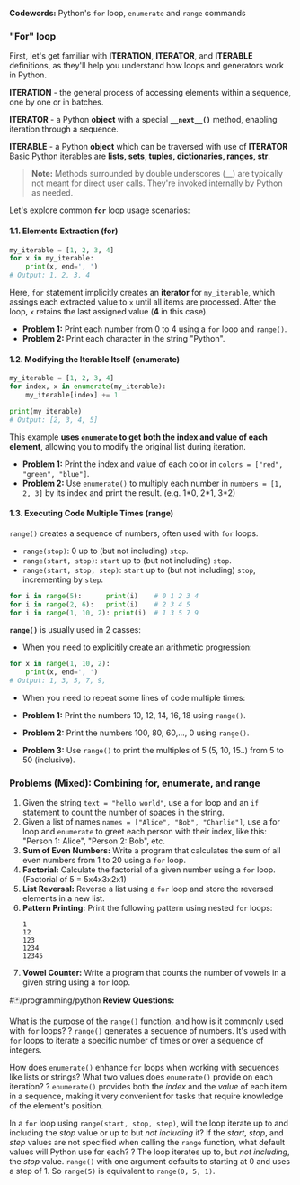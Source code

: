 **Codewords:** Python's  `for` loop, `enumerate` and `range` commands

### "For" loop
First, let's get familiar with **ITERATION**, **ITERATOR**, and **ITERABLE** definitions, as they'll help you understand how loops and generators work in Python. 

**ITERATION** - the general process of accessing elements within a sequence, one by one or in batches.

**ITERATOR** - a Python **object** with a special **`__next__()`** method, enabling iteration through a sequence.

**ITERABLE** - a Python **object** which can be traversed with use of **ITERATOR** Basic Python iterables are **lists, sets, tuples, dictionaries, ranges, str**.

> **Note:**  Methods surrounded by double underscores (\_\_) are typically not meant for direct user calls. They're invoked internally by Python as needed.

Let's explore common **`for`** loop usage scenarios:

#### 1.1. Elements Extraction (for)

```python
my_iterable = [1, 2, 3, 4]
for x in my_iterable:
	print(x, end=', ')
# Output: 1, 2, 3, 4 
```
Here, `for` statement implicitly creates an **iterator** for `my_iterable`, which assings each extracted value to `x` until all items are processed. After the loop, `x` retains the last assigned value (**4** in this case).

- **Problem 1:** Print each number from 0 to 4 using a `for` loop and `range()`.
- **Problem 2:** Print each character in the string "Python".

#### 1.2. Modifying the Iterable Itself (enumerate)

```python
my_iterable = [1, 2, 3, 4]
for index, x in enumerate(my_iterable):
	my_iterable[index] += 1

print(my_iterable)
# Output: [2, 3, 4, 5]
```
This example **uses `enumerate` to get both the index and value of each element**, allowing you to modify the original list during iteration.

- **Problem 1:** Print the index and value of each color in `colors = ["red", "green", "blue"]`.
- **Problem 2:** Use `enumerate()` to multiply each number in `numbers = [1, 2, 3]` by its index and print the result.  (e.g. 1\*0, 2\*1, 3\*2)

#### 1.3. Executing Code Multiple Times (range)
`range()` creates a sequence of numbers, often used with `for` loops.

* `range(stop)`: 0 up to (but not including) `stop`.
* `range(start, stop)`: `start` up to (but not including) `stop`.
* `range(start, stop, step)`:  `start` up to (but not including) `stop`, incrementing by `step`.
```python
for i in range(5):      print(i)    # 0 1 2 3 4
for i in range(2, 6):   print(i)    # 2 3 4 5
for i in range(1, 10, 2): print(i)  # 1 3 5 7 9
```

**`range()`** is usually used in 2 casses:
- When you need to explicitily create an arithmetic progression: 
```python
for x in range(1, 10, 2):
	print(x, end=', ') 
# Output: 1, 3, 5, 7, 9, 
```

- When you need to repeat some lines of code multiple times:


- **Problem 1:**  Print the numbers 10, 12, 14, 16, 18 using `range()`.
- **Problem 2:**  Print the numbers 100, 80, 60,..., 0 using `range()`.
- **Problem 3:** Use `range()` to print the multiples of 5 (5, 10, 15..) from 5 to 50 (inclusive).


### Problems (Mixed): Combining for, enumerate, and range

1. Given the string `text = "hello world"`, use a `for` loop and an `if` statement to count the number of spaces in the string.
2. Given a list of names `names = ["Alice", "Bob", "Charlie"]`, use a for loop and `enumerate` to greet each person with their index, like this:  "Person 1: Alice", "Person 2: Bob", etc.
3. **Sum of Even Numbers:**  Write a program that calculates the sum of all even numbers from 1 to 20 using a `for` loop.
4. **Factorial:**  Calculate the factorial of a given number using a `for` loop. (Factorial of 5 = 5x4x3x2x1)
5. **List Reversal:** Reverse a list using a `for` loop and store the reversed elements in a new list.
6. **Pattern Printing:** Print the following pattern using nested `for` loops:
   ```
   1
   12
   123
   1234
   12345
   ```
7. **Vowel Counter:** Write a program that counts the number of vowels in a given string using a `for` loop.


#🃏/programming/python 
**Review Questions:**

What is the purpose of the `range()` function, and how is it commonly used with `for` loops?
?
`range()` generates a sequence of numbers. It's used with `for` loops to iterate a specific number of times or over a sequence of integers.
<!--SR:!2025-12-17,252,330-->

How does `enumerate()` enhance `for` loops when working with sequences like lists or strings? What two values does `enumerate()` provide on each iteration?
?
`enumerate()` provides both the *index* and the *value* of each item in a sequence, making it very convenient for tasks that require knowledge of the element's position.
<!--SR:!2025-12-04,239,330-->

In a `for` loop using `range(start, stop, step)`, will the loop iterate up to and including the *stop* value or up to but *not including* it?  If the *start*, *stop*, and *step* values are not specified when calling the `range` function, what default values will Python use for each?
?
The loop iterates up to, but *not including*, the *stop* value. `range()` with one argument defaults to starting at 0 and uses a step of 1. So `range(5)` is equivalent to `range(0, 5, 1)`.
<!--SR:!2025-04-13,64,310-->



